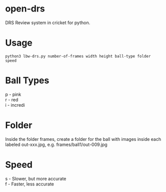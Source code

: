# open-drs
DRS Review system in cricket for python.

# Usage
```
python3 lbw-drs.py number-of-frames width height ball-type folder speed
```
# Ball Types
p - pink <br>
r - red <br>
i - incredi <br>

# Folder
Inside the folder frames, create a folder for the ball with images inside each labeled out-xxx.jpg, e.g. frames/ball1/out-009.jpg

# Speed
s - Slower, but more accurate <br>
f - Faster, less accurate
